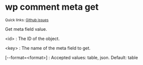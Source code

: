 # wp comment meta get

<small>Quick links: <a href="https://github.com/issues?q=is%3Aopen+label%3Acommand%3Acomment-meta-get+sort%3Aupdated-desc+org%3Awp-cli">Github issues</a></small>

Get meta field value.

&lt;id&gt;
: The ID of the object.

&lt;key&gt;
: The name of the meta field to get.

[\--format=&lt;format&gt;]
: Accepted values: table, json. Default: table


